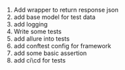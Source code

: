1. Add wrapper to return response json
2. add base model for test data
3. add logging
4. Write some tests
5. add allure into tests
6. add conftest config for framework
7. add some basic assertion
8. add ci\cd for tests
